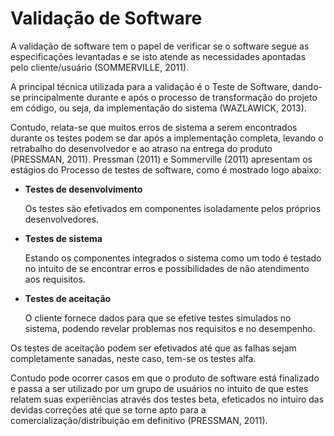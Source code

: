 # Validação de Software

A validação de software tem o papel de verificar se o software segue as especificações levantadas e se isto atende as necessidades apontadas pelo cliente/usuário (SOMMERVILLE, 2011).

A principal técnica utilizada para a validação é o Teste de Software, dando-se principalmente durante e após o processo de transformação do projeto em código, ou seja, da implementação do sistema (WAZLAWICK, 2013).

Contudo, relata-se que muitos erros de sistema a serem encontrados durante os testes podem se dar após a implementação completa, levando o retrabalho do desenvolvedor e ao atraso na entrega do produto (PRESSMAN, 2011). Pressman (2011) e Sommerville (2011) apresentam os estágios do Processo de testes de software, como é mostrado logo abaixo:

- **Testes de desenvolvimento**

    Os testes são efetivados em componentes isoladamente pelos próprios desenvolvedores.

- **Testes de sistema**

    Estando os componentes integrados o sistema como um todo é testado no intuito de se encontrar erros e possibilidades de não atendimento aos requisitos.

- **Testes de aceitação**

    O cliente fornece dados para que se efetive testes simulados no sistema, podendo revelar problemas nos requisitos e no desempenho.

Os testes de aceitação podem ser efetivados até que as falhas sejam completamente sanadas, neste caso, tem-se os testes alfa.

Contudo pode ocorrer casos em que o produto de software está finalizado e passa a ser utilizado por um grupo de usuários no intuito de que estes relatem suas experiências através dos testes beta, efeticados no intuiro das devidas correções até que se torne apto para a comercialização/distribuição em definitivo (PRESSMAN, 2011).